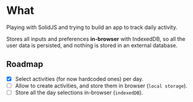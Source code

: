 # What

Playing with SolidJS and trying to build an app to track daily activity.

Stores all inputs and preferences **in-browser** with IndexedDB, so all the user data is persisted, and nothing is stored in an external database.

## Roadmap

- [x] Select activities (for now hardcoded ones) per day.
- [ ] Allow to create activities, and store them in browser (`local storage`).
- [ ] Store all the day selections in-browser (`indexedDB`).
